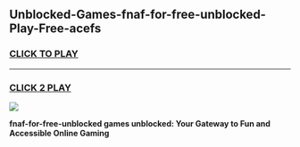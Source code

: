 
## Unblocked-Games-fnaf-for-free-unblocked-Play-Free-acefs
<h3>
<a href="https://premium76.site?title=fnaf-for-free-unblocked&ref=23A">CLICK TO PLAY</a></h3>
<hr>

<h3>
<a href="https://premium76.site?title=fnaf-for-free-unblocked&ref=23A">CLICK 2 PLAY</a>
  
</h3>

<a href="https://premium76.site?title=fnaf-for-free-unblocked&ref=23A"><img src="https://clearcache.store/games.png"></a>


**fnaf-for-free-unblocked games unblocked: Your Gateway to Fun and Accessible Online Gaming**
